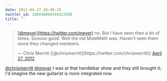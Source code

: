 ```yaml
---
date: 2012-04-27 20:48:18
twitter_id: 196038094544322560
title: ''
---
```


<blockquote class="twitter-tweet"><p lang="en" dir="ltr"><a href="https://twitter.com/meyer?ref_src=twsrc%5Etfw">[@meyer](https://twitter.com/meyer)</a> no. But I have seen then a lot of times. Sooooo good. Well the old MuteMath was. Haven&#39;t seen them since they changed members.</p>&mdash; Chris Merritt ([@chrismerritt](https://twitter.com/chrismerritt)) <a href="https://twitter.com/chrismerritt/status/196010792041201664?ref_src=twsrc%5Etfw">April 27, 2012</a></blockquote>
<script async src="https://platform.twitter.com/widgets.js" charset="utf-8"></script>

[@chrismerritt](https://twitter.com/chrismerritt) [@meyer](https://twitter.com/meyer) I was at that handlebar show and they still brought it; I'd imagine the new guitarist is more integrated now.
